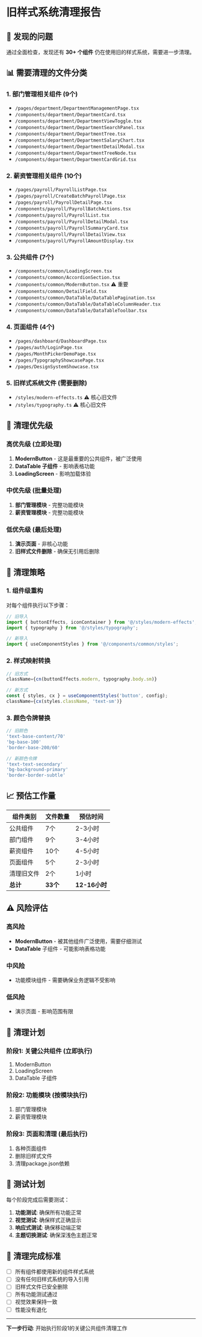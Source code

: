 # 旧样式系统清理报告

## 🚨 发现的问题

通过全面检查，发现还有 **30+ 个组件** 仍在使用旧的样式系统，需要进一步清理。

## 📊 需要清理的文件分类

### 1. 部门管理相关组件 (9个)
- `/pages/department/DepartmentManagementPage.tsx`
- `/components/department/DepartmentCard.tsx`
- `/components/department/DepartmentViewToggle.tsx`
- `/components/department/DepartmentSearchPanel.tsx`
- `/components/department/DepartmentTree.tsx`
- `/components/department/DepartmentSalaryChart.tsx`
- `/components/department/DepartmentDetailModal.tsx`
- `/components/department/DepartmentTreeNode.tsx`
- `/components/department/DepartmentCardGrid.tsx`

### 2. 薪资管理相关组件 (10个)
- `/pages/payroll/PayrollListPage.tsx`
- `/pages/payroll/CreateBatchPayrollPage.tsx`
- `/pages/payroll/PayrollDetailPage.tsx`
- `/components/payroll/PayrollBatchActions.tsx`
- `/components/payroll/PayrollList.tsx`
- `/components/payroll/PayrollDetailModal.tsx`
- `/components/payroll/PayrollSummaryCard.tsx`
- `/components/payroll/PayrollDetailView.tsx`
- `/components/payroll/PayrollAmountDisplay.tsx`

### 3. 公共组件 (7个)
- `/components/common/LoadingScreen.tsx`
- `/components/common/AccordionSection.tsx`
- `/components/common/ModernButton.tsx` ⚠️ 重要
- `/components/common/DetailField.tsx`
- `/components/common/DataTable/DataTablePagination.tsx`
- `/components/common/DataTable/DataTableColumnHeader.tsx`
- `/components/common/DataTable/DataTableToolbar.tsx`

### 4. 页面组件 (4个)
- `/pages/dashboard/DashboardPage.tsx`
- `/pages/auth/LoginPage.tsx`
- `/pages/MonthPickerDemoPage.tsx`
- `/pages/TypographyShowcasePage.tsx`
- `/pages/DesignSystemShowcase.tsx`

### 5. 旧样式系统文件 (需要删除)
- `/styles/modern-effects.ts` ⚠️ 核心旧文件
- `/styles/typography.ts` ⚠️ 核心旧文件

## 🎯 清理优先级

### 高优先级 (立即处理)
1. **ModernButton** - 这是最重要的公共组件，被广泛使用
2. **DataTable 子组件** - 影响表格功能
3. **LoadingScreen** - 影响加载体验

### 中优先级 (批量处理)
1. **部门管理模块** - 完整功能模块
2. **薪资管理模块** - 完整功能模块

### 低优先级 (最后处理)
1. **演示页面** - 非核心功能
2. **旧样式文件删除** - 确保无引用后删除

## 🔧 清理策略

### 1. 组件级重构
对每个组件执行以下步骤：
```typescript
// 旧导入
import { buttonEffects, iconContainer } from '@/styles/modern-effects';
import { typography } from '@/styles/typography';

// 新导入
import { useComponentStyles } from '@/components/common/styles';
```

### 2. 样式映射转换
```typescript
// 旧方式
className={cn(buttonEffects.modern, typography.body.sm)}

// 新方式
const { styles, cx } = useComponentStyles('button', config);
className={cx(styles.className, 'text-sm')}
```

### 3. 颜色令牌替换
```typescript
// 旧颜色
'text-base-content/70'
'bg-base-100'
'border-base-200/60'

// 新颜色令牌
'text-text-secondary'
'bg-background-primary'  
'border-border-subtle'
```

## 📈 预估工作量

| 组件类别 | 文件数量 | 预估时间 |
|---------|---------|----------|
| 公共组件 | 7个 | 2-3小时 |
| 部门组件 | 9个 | 3-4小时 |
| 薪资组件 | 10个 | 4-5小时 |
| 页面组件 | 5个 | 2-3小时 |
| 清理旧文件 | 2个 | 1小时 |
| **总计** | **33个** | **12-16小时** |

## ⚠️ 风险评估

### 高风险
- **ModernButton** - 被其他组件广泛使用，需要仔细测试
- **DataTable** 子组件 - 可能影响表格功能

### 中风险  
- 功能模块组件 - 需要确保业务逻辑不受影响

### 低风险
- 演示页面 - 影响范围有限

## 🎯 清理计划

### 阶段1: 关键公共组件 (立即执行)
1. ModernButton
2. LoadingScreen  
3. DataTable 子组件

### 阶段2: 功能模块 (按模块执行)
1. 部门管理模块
2. 薪资管理模块

### 阶段3: 页面和清理 (最后执行)
1. 各种页面组件
2. 删除旧样式文件
3. 清理package.json依赖

## 🧪 测试计划

每个阶段完成后需要测试：
1. **功能测试**: 确保所有功能正常
2. **视觉测试**: 确保样式正确显示
3. **响应式测试**: 确保移动端正常
4. **主题切换测试**: 确保深浅色主题正常

## 🎉 清理完成标准

- [ ] 所有组件都使用新的组件样式系统
- [ ] 没有任何旧样式系统的导入引用
- [ ] 旧样式文件已安全删除
- [ ] 所有功能测试通过
- [ ] 视觉效果保持一致
- [ ] 性能没有退化

---

**下一步行动**: 开始执行阶段1的关键公共组件清理工作